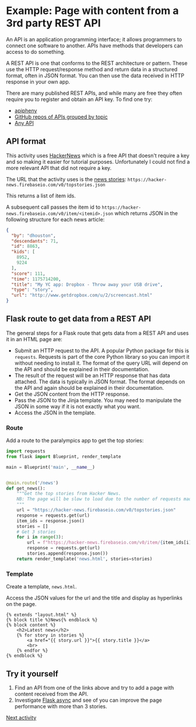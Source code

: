 # Example: Page with content from a 3rd party REST API

An API is an application programming interface; it allows programmers to connect one software to another.
APIs have methods that developers can access to do something.

A REST API is one that conforms to the REST architecture or pattern. These use the HTTP request/response method and
return data in a structured format, often in JSON format. You can then use the data received in HTTP response in your
own app.

There are many published REST APIs, and while many are free they often require you to register and obtain an API key.
To find one try:

- [apipheny](https://apipheny.io/free-api/)
- [GitHub repos of APIs grouped by topic](https://github.com/public-apis/public-apis?tab=readme-ov-file)
- [Any API](https://any-api.com/)

## API format

This activity uses [HackerNews](https://github.com/HackerNews/API) which is a free API that doesn't require a key and so
making it easier for tutorial purposes.
Unfortunately I could not find a more relevant API that did not require a key.

The URL that the activity uses is
the [news stories](https://github.com/HackerNews/API?tab=readme-ov-file#new-top-and-best-stories):
`https://hacker-news.firebaseio.com/v0/topstories.json`

This returns a list of item ids.

A subsequent call passes the item id to `https://hacker-news.firebaseio.com/v0/item/<itemid>.json` which returns JSON in
the following structure for each news article:

```JSON
{
  "by": "dhouston",
  "descendants": 71,
  "id": 8863,
  "kids": [
    8952,
    9224
  ],
  "score": 111,
  "time": 1175714200,
  "title": "My YC app: Dropbox - Throw away your USB drive",
  "type": "story",
  "url": "http://www.getdropbox.com/u/2/screencast.html"
}
```

## Flask route to get data from a REST API

The general steps for a Flask route that gets data from a REST API and uses it in an HTML page are:

- Submit an HTTP request to the API. A popular Python package for this is `requests`. Requests is part of the core
  Python library so you can import it without needing to install it. The format of the query URL will depend on the API
  and should be explained in their documentation.
- The result of the request will be an HTTP response that has data attached. The data is typically in JSON format. The
  format depends on the API and again should be explained in their documentation.
- Get the JSON content from the HTTP response.
- Pass the JSON to the Jinja template. You may need to manipulate the JSON in some way if it is not exactly what you
  want.
- Access the JSON in the template.

### Route

Add a route to the paralympics app to get the top stories:

```python
import requests
from flask import Blueprint, render_template

main = Blueprint('main', __name__)


@main.route('/news')
def get_news():
    """Get the top stories from Hacker News.
    NB: The page will be slow to load due to the number of requests made to the Hacker News API so limited to 3 stories.
    """
    url = "https://hacker-news.firebaseio.com/v0/topstories.json"
    response = requests.get(url)
    item_ids = response.json()
    stories = []
    # Get 3 stories
    for i in range(3):
        url = f"https://hacker-news.firebaseio.com/v0/item/{item_ids[i]}.json"
        response = requests.get(url)
        stories.append(response.json())
    return render_template('news.html', stories=stories)
```

### Template

Create a template, `news.html`.

Access the JSON values for the url and the title and display as hyperlinks on the page.

```jinja
{% extends "layout.html" %}
{% block title %}News{% endblock %}
{% block content %}
    <h2>Latest news</h2>
    {% for story in stories %}
        <a href="{{ story.url }}">{{ story.title }}</a>
        <br>
    {% endfor %}
{% endblock %}
```

## Try it yourself

1. Find an API from one of the links above and try to add a page with content received from the API.
2. Investigate [Flask async](https://flask.palletsprojects.com/en/stable/async-await/) and see of you can improve the
   page performance with more than 3 stories.

[Next activity](8-4-page-form.md)